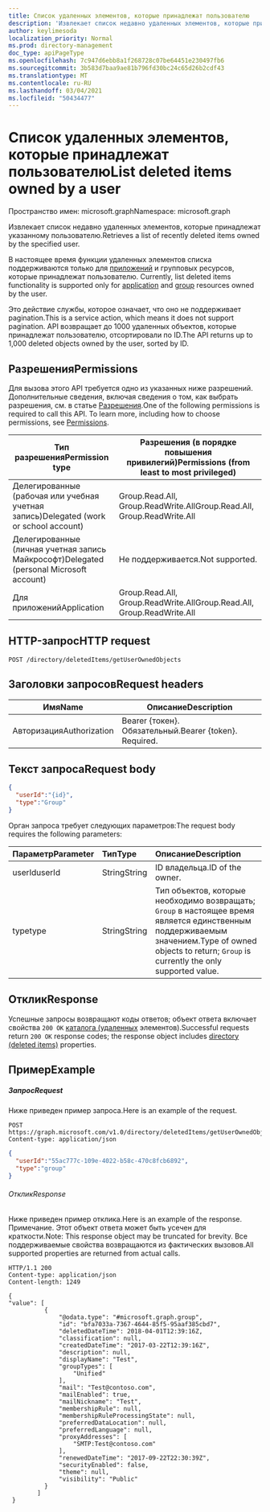 ```yaml
---
title: Список удаленных элементов, которые принадлежат пользователю
description: 'Извлекает список недавно удаленных элементов, которые принадлежат указанному пользователю.  '
author: keylimesoda
localization_priority: Normal
ms.prod: directory-management
doc_type: apiPageType
ms.openlocfilehash: 7c947d6ebb8a1f268728c07be64451e230497fb6
ms.sourcegitcommit: 3b583d7baa9ae81b796fd30bc24c65d26b2cdf43
ms.translationtype: MT
ms.contentlocale: ru-RU
ms.lasthandoff: 03/04/2021
ms.locfileid: "50434477"
---
```

# <a name="list-deleted-items-owned-by-a-user"></a><span data-ttu-id="39248-103">Список удаленных элементов, которые принадлежат пользователю</span><span class="sxs-lookup"><span data-stu-id="39248-103">List deleted items owned by a user</span></span>

<span data-ttu-id="39248-104">Пространство имен: microsoft.graph</span><span class="sxs-lookup"><span data-stu-id="39248-104">Namespace: microsoft.graph</span></span>

<span data-ttu-id="39248-105">Извлекает список недавно удаленных элементов, которые принадлежат указанному пользователю.</span><span class="sxs-lookup"><span data-stu-id="39248-105">Retrieves a list of recently deleted items owned by the specified user.</span></span>  

<span data-ttu-id="39248-106">В настоящее время функции удаленных элементов списка поддерживаются только для [приложений](../resources/application.md) и групповых ресурсов, которые принадлежат пользователю. [](../resources/group.md)</span><span class="sxs-lookup"><span data-stu-id="39248-106">Currently, list deleted items functionality is supported only for [application](../resources/application.md) and [group](../resources/group.md) resources owned by the user.</span></span>

<span data-ttu-id="39248-107">Это действие службы, которое означает, что оно не поддерживает pagination.</span><span class="sxs-lookup"><span data-stu-id="39248-107">This is a service action, which means it does not support pagination.</span></span>  <span data-ttu-id="39248-108">API возвращает до 1000 удаленных объектов, которые принадлежат пользователю, отсортировали по ID.</span><span class="sxs-lookup"><span data-stu-id="39248-108">The API returns up to 1,000 deleted objects owned by the user, sorted by ID.</span></span>

## <a name="permissions"></a><span data-ttu-id="39248-109">Разрешения</span><span class="sxs-lookup"><span data-stu-id="39248-109">Permissions</span></span>

<span data-ttu-id="39248-p102">Для вызова этого API требуется одно из указанных ниже разрешений. Дополнительные сведения, включая сведения о том, как выбрать разрешения, см. в статье [Разрешения](/graph/permissions-reference).</span><span class="sxs-lookup"><span data-stu-id="39248-p102">One of the following permissions is required to call this API. To learn more, including how to choose permissions, see [Permissions](/graph/permissions-reference).</span></span>

| <span data-ttu-id="39248-112">Тип разрешения</span><span class="sxs-lookup"><span data-stu-id="39248-112">Permission type</span></span> | <span data-ttu-id="39248-113">Разрешения (в порядке повышения привилегий)</span><span class="sxs-lookup"><span data-stu-id="39248-113">Permissions (from least to most privileged)</span></span> |
| --- | --- |
| <span data-ttu-id="39248-114">Делегированные (рабочая или учебная учетная запись)</span><span class="sxs-lookup"><span data-stu-id="39248-114">Delegated (work or school account)</span></span> | <span data-ttu-id="39248-115">Group.Read.All, Group.ReadWrite.All</span><span class="sxs-lookup"><span data-stu-id="39248-115">Group.Read.All, Group.ReadWrite.All</span></span> |
| <span data-ttu-id="39248-116">Делегированные (личная учетная запись Майкрософт)</span><span class="sxs-lookup"><span data-stu-id="39248-116">Delegated (personal Microsoft account)</span></span> |  <span data-ttu-id="39248-117">Не поддерживается.</span><span class="sxs-lookup"><span data-stu-id="39248-117">Not supported.</span></span> |
| <span data-ttu-id="39248-118">Для приложений</span><span class="sxs-lookup"><span data-stu-id="39248-118">Application</span></span> | <span data-ttu-id="39248-119">Group.Read.All, Group.ReadWrite.All</span><span class="sxs-lookup"><span data-stu-id="39248-119">Group.Read.All, Group.ReadWrite.All</span></span>  |

## <a name="http-request"></a><span data-ttu-id="39248-120">HTTP-запрос</span><span class="sxs-lookup"><span data-stu-id="39248-120">HTTP request</span></span>

``` http
POST /directory/deletedItems/getUserOwnedObjects
```

## <a name="request-headers"></a><span data-ttu-id="39248-121">Заголовки запросов</span><span class="sxs-lookup"><span data-stu-id="39248-121">Request headers</span></span>

| <span data-ttu-id="39248-122">Имя</span><span class="sxs-lookup"><span data-stu-id="39248-122">Name</span></span>          | <span data-ttu-id="39248-123">Описание</span><span class="sxs-lookup"><span data-stu-id="39248-123">Description</span></span>               |
| ------------- | ------------------------- |
| <span data-ttu-id="39248-124">Авторизация</span><span class="sxs-lookup"><span data-stu-id="39248-124">Authorization</span></span> | <span data-ttu-id="39248-p103">Bearer {токен}. Обязательный.</span><span class="sxs-lookup"><span data-stu-id="39248-p103">Bearer {token}. Required.</span></span> |

## <a name="request-body"></a><span data-ttu-id="39248-127">Текст запроса</span><span class="sxs-lookup"><span data-stu-id="39248-127">Request body</span></span>

```json
{
  "userId":"{id}",
  "type":"Group"
}
```

<span data-ttu-id="39248-128">Орган запроса требует следующих параметров:</span><span class="sxs-lookup"><span data-stu-id="39248-128">The request body requires the following parameters:</span></span>

| <span data-ttu-id="39248-129">Параметр</span><span class="sxs-lookup"><span data-stu-id="39248-129">Parameter</span></span>    | <span data-ttu-id="39248-130">Тип</span><span class="sxs-lookup"><span data-stu-id="39248-130">Type</span></span> |<span data-ttu-id="39248-131">Описание</span><span class="sxs-lookup"><span data-stu-id="39248-131">Description</span></span>|
|:---------------|:--------|:----------|
|<span data-ttu-id="39248-132">userId</span><span class="sxs-lookup"><span data-stu-id="39248-132">userId</span></span>|<span data-ttu-id="39248-133">String</span><span class="sxs-lookup"><span data-stu-id="39248-133">String</span></span>|<span data-ttu-id="39248-134">ID владельца.</span><span class="sxs-lookup"><span data-stu-id="39248-134">ID of the owner.</span></span>|
|<span data-ttu-id="39248-135">type</span><span class="sxs-lookup"><span data-stu-id="39248-135">type</span></span>|<span data-ttu-id="39248-136">String</span><span class="sxs-lookup"><span data-stu-id="39248-136">String</span></span>|<span data-ttu-id="39248-137">Тип объектов, которые необходимо возвращать; `Group` в настоящее время является единственным поддерживаемым значением.</span><span class="sxs-lookup"><span data-stu-id="39248-137">Type of owned objects to return; `Group` is currently the only supported value.</span></span>|


## <a name="response"></a><span data-ttu-id="39248-138">Отклик</span><span class="sxs-lookup"><span data-stu-id="39248-138">Response</span></span>

<span data-ttu-id="39248-139">Успешные запросы возвращают коды ответов; объект ответа включает свойства `200 OK` [каталога (удаленных](../resources/directory.md) элементов).</span><span class="sxs-lookup"><span data-stu-id="39248-139">Successful requests return `200 OK` response codes; the response object includes [directory (deleted items)](../resources/directory.md) properties.</span></span>

## <a name="example"></a><span data-ttu-id="39248-140">Пример</span><span class="sxs-lookup"><span data-stu-id="39248-140">Example</span></span>

##### <a name="request"></a><span data-ttu-id="39248-141">Запрос</span><span class="sxs-lookup"><span data-stu-id="39248-141">Request</span></span>

<span data-ttu-id="39248-142">Ниже приведен пример запроса.</span><span class="sxs-lookup"><span data-stu-id="39248-142">Here is an example of the request.</span></span>

``` http
POST https://graph.microsoft.com/v1.0/directory/deletedItems/getUserOwnedObjects
Content-type: application/json
```

``` json
{
  "userId":"55ac777c-109e-4022-b58c-470c8fcb6892",
  "type":"group"
}
```

###### <a name="response"></a><span data-ttu-id="39248-143">Отклик</span><span class="sxs-lookup"><span data-stu-id="39248-143">Response</span></span>

<span data-ttu-id="39248-144">Ниже приведен пример отклика.</span><span class="sxs-lookup"><span data-stu-id="39248-144">Here is an example of the response.</span></span> <span data-ttu-id="39248-145">Примечание. Этот объект ответа может быть усечен для краткости.</span><span class="sxs-lookup"><span data-stu-id="39248-145">Note: This response object may be truncated for brevity.</span></span> <span data-ttu-id="39248-146">Все поддерживаемые свойства возвращаются из фактических вызовов.</span><span class="sxs-lookup"><span data-stu-id="39248-146">All supported properties are returned from actual calls.</span></span>

``` http
HTTP/1.1 200
Content-type: application/json
Content-length: 1249

{
"value": [
          {
              "@odata.type": "#microsoft.graph.group",
              "id": "bfa7033a-7367-4644-85f5-95aaf385cbd7",
              "deletedDateTime": 2018-04-01T12:39:16Z,
              "classification": null,
              "createdDateTime": "2017-03-22T12:39:16Z",
              "description": null,
              "displayName": "Test",
              "groupTypes": [
                  "Unified"
              ],
              "mail": "Test@contoso.com",
              "mailEnabled": true,
              "mailNickname": "Test",
              "membershipRule": null,
              "membershipRuleProcessingState": null,
              "preferredDataLocation": null,
              "preferredLanguage": null,
              "proxyAddresses": [
                  "SMTP:Test@contoso.com"
              ],
              "renewedDateTime": "2017-09-22T22:30:39Z",
              "securityEnabled": false,
              "theme": null,
              "visibility": "Public"
          } 
        ]
 }
```
